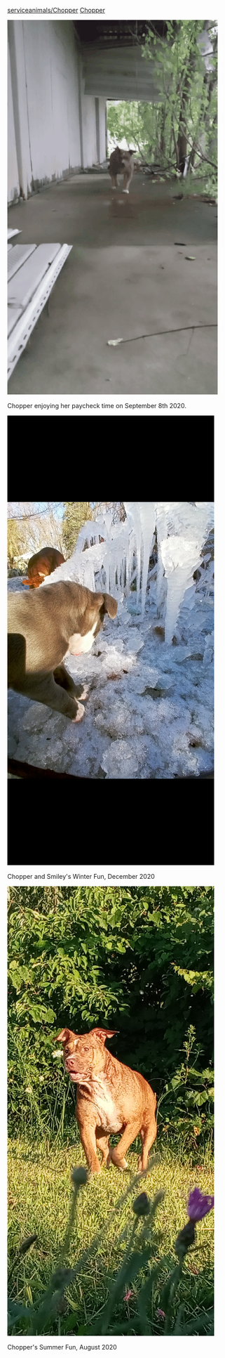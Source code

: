 <link rel="prerender" href="https://github.com/serviceanimals/Chopper">

[serviceanimals/Chopper](https://github.com/serviceanimals/Chopper/)
[Chopper](https://serviceanimals.github.io/Chopper/)

[![imgs/gifs/20200908.gif](https://github.com/serviceanimals/Chopper/raw/master/imgs/gifs/20200908.gif)](https://github.com/serviceanimals/Chopper/raw/master/imgs/gifs/20200908.gif)

Chopper enjoying her paycheck time on September 8th 2020.

[![imgs/Screenshot_20201202-111349.png](https://github.com/serviceanimals/Chopper/raw/master/imgs/Screenshot_20201202-111349.png)](https://github.com/serviceanimals/Chopper/raw/master/imgs/Screenshot_20201202-111349.png)

Chopper and Smiley's Winter Fun, December 2020 

[![imgs/Screenshot_20200807-204420.png](https://github.com/serviceanimals/Chopper/raw/master/imgs/Screenshot_20200807-204420.png)](https://github.com/serviceanimals/Chopper/raw/master/imgs/Screenshot_20200807-204420.png)

Chopper's Summer Fun, August 2020 

<!-- [Issues at this repository](https://github.com/serviceanimals/Chopper/issues)

[Pulls at this repository](https://github.com/serviceanimals/Chopper/pulls)

Chopper README.md EOF -->
